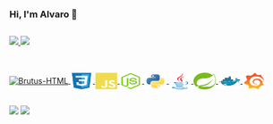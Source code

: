 ### Hi, I'm Alvaro 👋

 ##

 <div>
  <a href="https://github.com/brutusdev">
  <img height="200em" src="https://github-readme-stats.vercel.app/api?username=brutusdev&show_icons=true&theme=dracula&include_all_commits=true&count_private=true"/>
  <img height="200em" src="https://github-readme-stats.vercel.app/api/top-langs/?username=brutusdev&layout=compact&langs_count=7&theme=dracula"/>
</div>
 
  ## 
 
<div style="display: inline_block"><br>
 <img align="center" alt="Brutus-HTML" height="30" width="40" src="https://raw.githubusercontent.com/devicons/devicon/master/icons/aws/aws-original.svg">
  <img align="center" alt="Brutus-CSS" height="30" width="40" src="https://raw.githubusercontent.com/devicons/devicon/master/icons/css3/css3-original.svg">
 <img align="center" alt="Brutus-Js" height="30" width="40" src="https://raw.githubusercontent.com/devicons/devicon/master/icons/javascript/javascript-plain.svg">
<img align="center" alt="Brutus-Node" height="30" width="40" src="https://raw.githubusercontent.com/devicons/devicon/master/icons/nodejs/nodejs-original.svg"> 
 <img align="center" alt="Brutus-Python" height="30" width="40" src="https://raw.githubusercontent.com/devicons/devicon/master/icons/python/python-original.svg">  
 <img align="center" alt="Brutus-Java" height="30" width="40" src="https://raw.githubusercontent.com/devicons/devicon/master/icons/java/java-original.svg"> 
 <img align="center" alt="Brutus-Spring" height="30" width="40" src="https://raw.githubusercontent.com/devicons/devicon/master/icons/spring/spring-original.svg"> 
 <img align="center" alt="Brutus-Docker" height="30" width="40" src="https://raw.githubusercontent.com/devicons/devicon/master/icons/docker/docker-original.svg"> 
 <img align="center" alt="Brutus-Docker" height="30" width="40" src="https://raw.githubusercontent.com/devicons/devicon/master/icons/grafana/grafana-original.svg">
</div>

 ##
 
 <div> 
  <a href="https://instagram.com/####" target="_blank"><img src="https://img.shields.io/badge/-Instagram-%23E4405F?style=for-the-badge&logo=instagram&logoColor=white" target="_blank"></a>
  <a href = "mailto:alvaromoura.dev@gmail.com><img src="https://img.shields.io/badge/-Gmail-%23333?style=for-the-badge&logo=gmail&logoColor=white" target="_blank"></a>
  <a href="https://www.linkedin.com/in/alvaromoura86" target="_blank"><img src="https://img.shields.io/badge/-LinkedIn-%230077B5?style=for-the-badge&logo=linkedin&logoColor=white" target="_blank"></a> 
  
 
